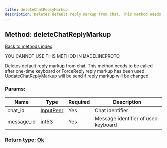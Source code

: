 ```yaml
---
title: deleteChatReplyMarkup
description: Deletes default reply markup from chat. This method needs to be called after one-time keyboard or ForceReply reply markup has been used. UpdateChatReplyMarkup will be send if reply markup will be changed
---
```

## Method: deleteChatReplyMarkup  
[Back to methods index](index.md)


YOU CANNOT USE THIS METHOD IN MADELINEPROTO


Deletes default reply markup from chat. This method needs to be called after one-time keyboard or ForceReply reply markup has been used. UpdateChatReplyMarkup will be send if reply markup will be changed

### Params:

| Name     |    Type       | Required | Description |
|----------|---------------|----------|-------------|
|chat\_id|[InputPeer](../types/InputPeer.md) | Yes|Chat identifier|
|message\_id|[int53](../types/int53.md) | Yes|Message identifier of used keyboard|


### Return type: [Ok](../types/Ok.md)

